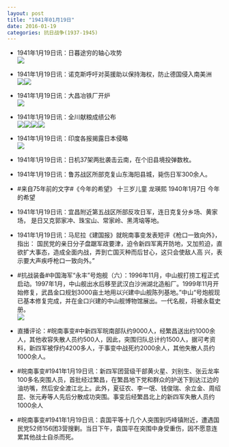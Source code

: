 ```yaml
---
layout: post
title: "1941年01月19日"
date: 2016-01-19
categories: 抗日战争(1937-1945)
---
```


<meta name="referrer" content="no-referrer" />

- 1941年1月19日讯：日暮途穷的轴心攻势 <br/><img src="https://ww3.sinaimg.cn/large/aca367d8jw1f057auuc5ej20r00z2ax3.jpg" />

- 1941年1月19日讯：诺克斯呼吁对英援助以保持海权，防止德国侵入南美洲 <br/><img src="https://ww4.sinaimg.cn/large/aca367d8jw1f056f9bksrj20od0kj7c2.jpg" /><img src="https://ww2.sinaimg.cn/large/aca367d8jw1f056f95bscj20480kl75k.jpg" />

- 1941年1月19日讯：大昌冶铁厂开炉 <br/><img src="https://ww1.sinaimg.cn/large/aca367d8jw1f055kcixx2j20io0bk40c.jpg" />

- 1941年1月19日讯：全川献粮成绩公布 <br/><img src="https://ww3.sinaimg.cn/large/aca367d8jw1f054oyty6ij20go0bign8.jpg" /><img src="https://ww3.sinaimg.cn/large/aca367d8jw1f054oyt66vj20am05xmxq.jpg" /><img src="https://ww2.sinaimg.cn/large/aca367d8jw1f054oz1c6mj20hm06c75b.jpg" /><img src="https://ww4.sinaimg.cn/large/aca367d8jw1f054oz2ttdj20570bidgb.jpg" />

- 1941年1月19日讯：印度各报揭露日本侵略 <br/><img src="https://ww4.sinaimg.cn/large/aca367d8jw1f053tixhypj20dw06sq4d.jpg" />

- 1941年1月19日讯：日机37架两批袭击云南，在个旧县境投弹数枚。 

- 1941年1月19日讯：鲁苏战区所部克复山东海阳县城，毙伤日军300余人。 

- #来自75年前的文字#《今年的希望》 十三岁儿童 龙瑛熙 1940年1月7日 今年的希望 

- 1941年1月19日讯：宜昌附近第五战区所部反攻日军，连日克复分乡场、黄家场， 是日又克郭家冲、珠宝山、常家岭、黑湾垴等地。 

- 1941年1月19日讯：马尼拉《建国报》就皖南事变发表短评《枪口一致向外》，指出： 国民党的亲日分子盘踞军政要津，迫令新四军离开防地，又加煎迫，直 欲扩大事态，造成全面内战，弄到亡国灭种而后甘心，这只会使敌人高 兴，表示要大声疾呼枪口一致向外。” 

- #抗战装备#中国海军“永丰”号炮舰（六）：1996年11月，中山舰打捞工程正式启动。1997年1月，中山舰出水后移至武汉白沙洲湖北造船厂。1999年11月开始修复，武昌金口规划3000亩土地用以兴建中山舰陈列基地。”中山“号炮舰现已基本修复完成，并在金口兴建的中山舰博物馆展出。一代名舰，将被永载史册。 <br/><img src="https://ww2.sinaimg.cn/large/aca367d8jw1f04kqsncg5j208f0ryjvn.jpg" />

- 直播评论：#皖南事变#中新四军皖南部队约9000人，经繁昌送出约1000余人，其他收容失散人员约500人，因此，突围归队总计约1500人，据可考资料，新四军被俘约4200多人，于事变中战死约2000余人，其他失散人员约1000余人。 

- #皖南事变#1941年1月19日讯：新四军团营级干部黄火星、刘别生、张云龙率100多名突围人员，首批经过繁昌，在繁昌地下党和群众的护送下到达江边的油坊嘴，然后安全渡江北上。此外，夏征农、李一氓、钱俊瑞、余立金、周绍昆、张元寿等人先后分散成功突围。事变后经繁昌北上的新四军失散人员约1000余人 

- #皖南事变#1941年1月19日讯：袁国平等十几个人突围到巧峰镇附近，遭遇国民党52师156团3营搜剿。当日下午，袁国平在突围中身受重伤，因不愿意连累其他战士自杀而死。 


